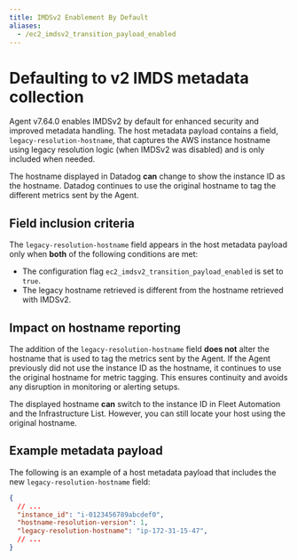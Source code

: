 ```yaml
---
title: IMDSv2 Enablement By Default
aliases:
  - /ec2_imdsv2_transition_payload_enabled
---
```


# Defaulting to v2 IMDS metadata collection

Agent v7.64.0 enables IMDSv2 by default for enhanced security and improved metadata handling. The host metadata payload contains a field, `legacy-resolution-hostname`, that captures the AWS instance hostname using legacy resolution logic (when IMDSv2 was disabled) and is only included when needed.

The hostname displayed in Datadog **can** change to show the instance ID as the hostname. Datadog continues to use the original hostname to tag the different metrics sent by the Agent.

## Field inclusion criteria

The `legacy-resolution-hostname` field appears in the host metadata payload only when **both** of the following conditions are met:

- The configuration flag `ec2_imdsv2_transition_payload_enabled` is set to `true`.
- The legacy hostname retrieved is different from the hostname retrieved with IMDSv2.

## Impact on hostname reporting

The addition of the `legacy-resolution-hostname` field **does not** alter the hostname that is used to tag the metrics sent by the Agent. If the Agent previously did not use the instance ID as the hostname, it continues to use the original hostname for metric tagging. This ensures continuity and avoids any disruption in monitoring or alerting setups.

The displayed hostname **can** switch to the instance ID in Fleet Automation and the Infrastructure List. However, you can still locate your host using the original hostname.

## Example metadata payload

The following is an example of a host metadata payload that includes the new `legacy-resolution-hostname` field:

```json
{
  // ...
  "instance_id": "i-0123456789abcdef0",
  "hostname-resolution-version": 1,
  "legacy-resolution-hostname": "ip-172-31-15-47",
  // ...
}
```

